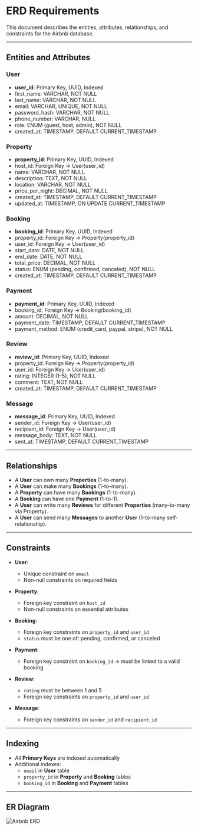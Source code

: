 ﻿# ERD Requirements

This document describes the entities, attributes, relationships, and constraints for the Airbnb database.

---

## Entities and Attributes

### User
- **user_id**: Primary Key, UUID, Indexed  
- first_name: VARCHAR, NOT NULL  
- last_name: VARCHAR, NOT NULL  
- email: VARCHAR, UNIQUE, NOT NULL  
- password_hash: VARCHAR, NOT NULL  
- phone_number: VARCHAR, NULL  
- role: ENUM (guest, host, admin), NOT NULL  
- created_at: TIMESTAMP, DEFAULT CURRENT_TIMESTAMP  

### Property
- **property_id**: Primary Key, UUID, Indexed  
- host_id: Foreign Key → User(user_id)  
- name: VARCHAR, NOT NULL  
- description: TEXT, NOT NULL  
- location: VARCHAR, NOT NULL  
- price_per_night: DECIMAL, NOT NULL  
- created_at: TIMESTAMP, DEFAULT CURRENT_TIMESTAMP  
- updated_at: TIMESTAMP, ON UPDATE CURRENT_TIMESTAMP  

### Booking
- **booking_id**: Primary Key, UUID, Indexed  
- property_id: Foreign Key → Property(property_id)  
- user_id: Foreign Key → User(user_id)  
- start_date: DATE, NOT NULL  
- end_date: DATE, NOT NULL  
- total_price: DECIMAL, NOT NULL  
- status: ENUM (pending, confirmed, canceled), NOT NULL  
- created_at: TIMESTAMP, DEFAULT CURRENT_TIMESTAMP  

### Payment
- **payment_id**: Primary Key, UUID, Indexed  
- booking_id: Foreign Key → Booking(booking_id)  
- amount: DECIMAL, NOT NULL  
- payment_date: TIMESTAMP, DEFAULT CURRENT_TIMESTAMP  
- payment_method: ENUM (credit_card, paypal, stripe), NOT NULL  

### Review
- **review_id**: Primary Key, UUID, Indexed  
- property_id: Foreign Key → Property(property_id)  
- user_id: Foreign Key → User(user_id)  
- rating: INTEGER (1–5), NOT NULL  
- comment: TEXT, NOT NULL  
- created_at: TIMESTAMP, DEFAULT CURRENT_TIMESTAMP  

### Message
- **message_id**: Primary Key, UUID, Indexed  
- sender_id: Foreign Key → User(user_id)  
- recipient_id: Foreign Key → User(user_id)  
- message_body: TEXT, NOT NULL  
- sent_at: TIMESTAMP, DEFAULT CURRENT_TIMESTAMP  

---

## Relationships
- A **User** can own many **Properties** (1-to-many).  
- A **User** can make many **Bookings** (1-to-many).  
- A **Property** can have many **Bookings** (1-to-many).  
- A **Booking** can have one **Payment** (1-to-1).  
- A **User** can write many **Reviews** for different **Properties** (many-to-many via Property).  
- A **User** can send many **Messages** to another **User** (1-to-many self-relationship).  

---

## Constraints
- **User**:  
  - Unique constraint on `email`  
  - Non-null constraints on required fields  

- **Property**:  
  - Foreign key constraint on `host_id`  
  - Non-null constraints on essential attributes  

- **Booking**:  
  - Foreign key constraints on `property_id` and `user_id`  
  - `status` must be one of: pending, confirmed, or canceled  

- **Payment**:  
  - Foreign key constraint on `booking_id` → must be linked to a valid booking  

- **Review**:  
  - `rating` must be between 1 and 5  
  - Foreign key constraints on `property_id` and `user_id`  

- **Message**:  
  - Foreign key constraints on `sender_id` and `recipient_id`  

---

## Indexing
- All **Primary Keys** are indexed automatically  
- Additional indexes:  
  - `email` in **User** table  
  - `property_id` in **Property** and **Booking** tables  
  - `booking_id` in **Booking** and **Payment** tables  

---

## ER Diagram
![Airbnb ERD](airbnb_erd.png)

